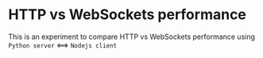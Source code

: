 # HTTP vs WebSockets performance

This is an experiment to compare HTTP vs WebSockets performance using `Python server` <==> `Nodejs client`
